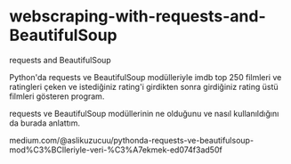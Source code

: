 # webscraping-with-requests-and-BeautifulSoup
requests and BeautifulSoup


Python'da requests ve BeautifulSoup modülleriyle imdb top 250 filmleri ve ratingleri çeken ve
istediğiniz rating'i girdikten sonra girdiğiniz rating üstü filmleri gösteren program.

requests ve BeautifulSoup modüllerinin ne olduğunu ve nasıl kullanıldığını da burada anlattım.

medium.com/@aslikuzucuu/pythonda-requests-ve-beautifulsoup-mod%C3%BClleriyle-veri-%C3%A7ekmek-ed074f3ad50f

